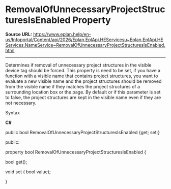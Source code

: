 # RemovalOfUnnecessaryProjectStructuresIsEnabled Property

**Source URL:** https://www.eplan.help/en-us/Infoportal/Content/api/2026/Eplan.EplApi.HEServicesu~Eplan.EplApi.HEServices.NameService~RemovalOfUnnecessaryProjectStructuresIsEnabled.html

---

Determines if removal of unnecessary project structures in the visible device tag should be forced. This property is need to be set, if you have a function with a visible name that contains project structures, you want to evaluate a new visible name and the project structures should be removed from the visible name if they matches the project structures of a surrounding location box or the page. By default or if this parameter is set to false, the project structures are kept in the visible name even if they are not necessary.

Syntax

**C#**



public bool RemovalOfUnnecessaryProjectStructuresIsEnabled {get; set;}

public:

property bool RemovalOfUnnecessaryProjectStructuresIsEnabled {

   bool get();

   void set (    bool value);

}

